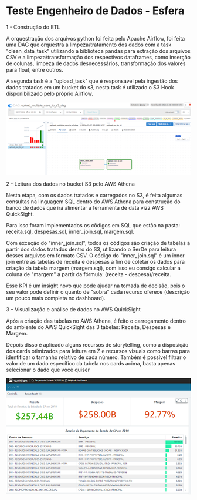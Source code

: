 # Teste Engenheiro de Dados - Esfera

1 - Construção do ETL

A orquestração dos arquivos python foi feita pelo Apache Airflow, foi feita uma DAG que orquestra a limpeza/tratamento dos dados com a task "clean_data_task" utilizando a biblioteca pandas para extração dos arquivos CSV e a limpeza/transformação dos respectivos dataframes, como inserção de colunas, limpeza de dados desnecessários, transformação dos valores para float, entre outros.

A segunda task é a "upload_task" que é responsável pela ingestão dos dados tratados em um bucket do s3, nesta task é utilizado o S3 Hook disponibilizado pelo próprio Airflow.

<img src="https://github.com/johnnykung/teste-esfera/blob/main/Captura%20de%20tela%202024-07-08%20012402.png?raw=true" alt="Imagem da interface gráfica do Airflow executando a DAG de ETL dos CSVs">


2 - Leitura dos dados no bucket S3 pelo AWS Athena

Nesta etapa, com os dados tratados e carregados no S3, é feita algumas consultas na linguagem SQL dentro do AWS Athena para construção do banco de dados que irá alimentar a ferramenta de data vizz AWS QuickSight.

Para isso foram implementados os cõdigos em SQL que estão na pasta: receita.sql, despesas.sql, inner_join.sql, margem.sql.

Com exceção do "inner_join.sql", todos os códigos são criação de tabelas a partir dos dados tratados dentro do S3, utilizando o SerDe para leitura desses arquivos em formato CSV. O código do "inner_join.sql" é um inner join entre as tabelas de receita e despesas a fim de coletar os dados para criação da tabela margem (margem.sql), com isso eu consigo calcular a coluna de "margem" a partir da fórmula: (receita - despesa)/receita.

Esse KPI é um insight novo que pode ajudar na tomada de decisão, pois o seu valor pode definir o quanto de "sobra" cada recurso oferece (descrição um pouco mais completa no dashboard).



3 – Visualização e análise de dados no AWS QuickSight

Após a criação das tabelas no AWS Athena, é feito o carregamento dentro do ambiente do AWS QuickSight das 3 tabelas: Receita, Despesas e Margem.

Depois disso é aplicado alguns recursos de storytelling, como a disposição dos cards otimizados para leitura em Z e recursos visuais como barras para identificar o tamanho relativo de cada número. Também é possível filtrar o valor de um dado específico da tabela nos cards acima, basta apenas selecionar o dado que você quiser

<img src="https://raw.githubusercontent.com/johnnykung/teste-esfera/main/Captura%20de%20tela%202024-07-09%20195957.png?token=GHSAT0AAAAAACSZHTCORKALMGW6NYDOUWLSZUNYFRQ" alt="Imagem da interface gráfica do Airflow executando a DAG de ETL dos CSVs">
